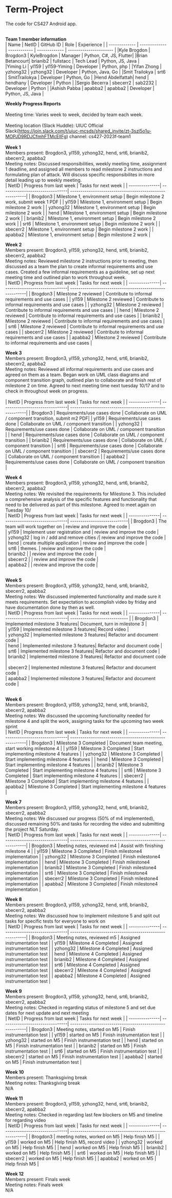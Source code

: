 # Term-Project
The code for CS427 Android app. 
<br/>
<br/>

<b>Team 1 member information</b>
<br/>
| Name           | NetID         | GitHub ID     | Role          | Experience             |
| -------------  | ------------- | ------------  | ------------- | ---------------------- |
|Kyle Brogdon    | Brogdon3      | KyleBrogdon   |  Manager      | Python, C#, JS, Flutter|
|Brian Betancourt| brianib2      | fullstacc     |  Tech Lead    | Python, JS, Java       |            
|Yiming Li       | yl159         | yl159-Yiming  |  Developer    | Python, php            |
|Yifan Zhong     | yzhong32      | yzhong32      |  Developer    | Python, Java, Go       |
|Smit Trailokya  | srt6          | SmitTrailokya |  Developer    | Python, Go             |
|Hend Abdelfattah| hend          | hendhany      |  Developer    | Python                 |
|Sergio Becerra  | sbecerr2      | sab2232       |  Developer    | Python                 |
|Ashish Pabba    | apabba2       | apabba2       |  Developer    | Python, JS, Java       |
<br/>


<b>Weekly Progress Reports</b>
</br> 
</br>
Meeting time: Varies week to week, decided by team each week.   
</br> 
Meeting location (Slack Huddle): UIUC Official Slack(https://join.slack.com/t/uiuc-mcsds/shared_invite/zt-3szl5o1u-MOPJD9RDJCfmhFTMcEllFg) channel: cs427-2023f-team1
</br> 
</br>
<b>Week 1</b>
</br>
Members present: Brogdon3, yl159, yzhong32, hend, srt6, brianib2, sbecerr2, apabba2
</br>
Meeting notes: Discussed responsibilities, weekly meeting time, assignment 1 deadline, and assigned all members to read milestone 2 instructions and formulating plan of attack. Will discuss specific responsibilites in more detail leading up to weekly meeting. 
</br>
| NetID          | Progress from last week         | Tasks for next week                                     |
| ---------------| --------------------------------| --------------------------------------------------------|
| Brogdon3       | Milestone 1, environment setup  |  Begin milestone 2 work, submit week 1 PDF              |
| yl159          | Milestone 1, environment setup  |  Begin milestone 2 work                                 |
| yzhong32       | Milestone 1, environment setup  |  Begin milestone 2 work                                 |
| hend           | Milestone 1, environment setup  |  Begin milestone 2 work                                 |
| brianib2       | Milestone 1, environment setup  |  Begin milestone 2 work                                 |
| srt6           | Milestone 1, environment setup  |  Begin milestone 2 work                                 |
| sbecerr2       | Milestone 1, environment setup  |  Begin milestone 2 work                                 |
| apabba2        | Milestone 1, environment setup  |  Begin milestone 2 work                                 |
</br>


<b>Week 2</b>
</br>
Members present: Brogdon3, yl159, yzhong32, hend, srt6, brianib2, sbecerr2, apabba2
</br>
Meeting notes: Reviewed milestone 2 instructions prior to meeting, then discussed as a team the plan to
create informal requirements and use cases. Created a few informal requirements as a guideline, set up next
meeting time and outlined plan to work throughout week.
</br>
| NetID          | Progress from last week         | Tasks for next week                                     |
| ---------------| --------------------------------| --------------------------------------------------------|
| Brogdon3       | Milestone 2 reviewed            |  Contribute to informal requirements and use cases      |
| yl159          | Milestone 2 reviewed            |  Contribute to informal requirements and use cases      |
| yzhong32       | Milestone 2 reviewed            |  Contribute to informal requirements and use cases      |
| hend           | Milestone 2 reviewed            |  Contribute to informal requirements and use cases      |
| brianib2       | Milestone 2 reviewed            |  Contribute to informal requirements and use cases      |
| srt6           | Milestone 2 reviewed            |  Contribute to informal requirements and use cases      |
| sbecerr2       | Milestone 2 reviewed            |  Contribute to informal requirements and use cases      |
| apabba2        | Milestone 2 reviewed            |  Contribute to informal requirements and use cases      |
</br>


<b>Week 3</b>
</br>
Members present: Brogdon3, yl159, yzhong32, hend, srt6, brianib2, sbecerr2, apabba2
</br>
Meeting notes: Reviewed all informal requirements and use cases and agreed on them as a team.  Began work on
UML class diagrams and component transition graph, outlined plan to collaborate and finish rest of milestone
2 on time. Agreed to next meeting time next tuesday 10/17 and to check in throughout week on progress.  
</br>
| NetID          | Progress from last week         | Tasks for next week                                     |
| ---------------| --------------------------------| --------------------------------------------------------|
| Brogdon3       | Requirements/use cases done     | Collaborate on UML / component transition, submit m2 PDF|
| yl159          | Requirements/use cases done     | Collaborate on UML / component transition               |
| yzhong32       | Requirements/use cases done     | Collaborate on UML / component transition               |
| hend           | Requirements/use cases done     | Collaborate on UML / component transition               |
| brianib2       | Requirements/use cases done     | Collaborate on UML / component transition               |
| srt6           | Requirements/use cases done     | Collaborate on UML / component transition               |
| sbecerr2       | Requirements/use cases done     | Collaborate on UML / component transition               |
| apabba2        | Requirements/use cases done     | Collaborate on UML / component transition               |
</br>


<b>Week 4</b>
</br>
Members present: Brogdon3, yl159, yzhong32, hend, srt6, brianib2, sbecerr2, apabba2
</br>
Meeting notes: We revisited the requirements for Milestone 3. This included a comprehensive analysis of the specific features and functionality that need to be delivered as part of this milestone. Agreed to meet again on Tuesday 10/
</br>
| NetID          | Progress from last week         | Tasks for next week         |
| ---------------| --------------------------------| ----------------------------|
|   Brogdon3     | The team will work together on  | review and improve the code |  
|   yl159        | Implement user registration and | review and improve the code |                     
|   yzhong32     | log in / add and remove cities /| review and improve the code |                     
|   hend         | create multiple application     | review and improve the code |                     
|   srt6         | themes.                         | review and improve the code |                   
|   brianib2     |                                 | review and improve the code |                   
|   sbecerr2     |                                 | review and improve the code |                  
|   apabba2      |                                 | review and improve the code |                  
</br>


<b>Week 5</b>
</br>
Members present: Brogdon3, yl159, yzhong32, hend, srt6, brianib2, sbecerr2, apabba2
</br>
Meeting notes: We discussed implemented functionality and made sure it meets requirements. Set expectation to accomplish video by friday and have documentation done by then as well.
</br>
| NetID          | Progress from last week         | Tasks for next week           |
| ---------------| --------------------------------| ----------------------------  |
|   Brogdon3     | Implemented milestone 3 features| Document, turn in milestone 3 |  
|   yl159        | Implemented milestone 3 features| Record video                  |                     
|   yzhong32     | Implemented milestone 3 features| Refactor and document code    |                     
|   hend         | Implemented milestone 3 features| Refactor and document code    |                      
|   srt6         | Implemented milestone 3 features| Refactor and document code    |                    
|   brianib2     | Implemented milestone 3 features| Refactor and document code    |                   
|   sbecerr2     | Implemented milestone 3 features| Refactor and document code    |                   
|   apabba2      | Implemented milestone 3 features| Refactor and document code    |   
</br>


<b>Week 6</b>
</br>
Members present: Brogdon3, yl159, yzhong32, hend, srt6, brianib2, sbecerr2, apabba2
</br>
Meeting notes: We discussed the upcoming functionality needed for milestone 4 and split the work, assigning
tasks for the upcoming two week sprint
</br>
| NetID          | Progress from last week         | Tasks for next week                                     |
| ---------------| --------------------------------| --------------------------------------------------------|
| Brogdon3       | Milestone 3 Completed           |  Document team meeting, start working milestone 4       |
| yl159          | Milestone 3 Completed           |  Start implementing milestone 4 features                |
| yzhong32       | Milestone 3 Completed           |  Start implementing milestone 4 features                |
| hend           | Milestone 3 Completed           |  Start implementing milestone 4 features                |
| brianib2       | Milestone 3 Completed           |  Start implementing milestone 4 features                |
| srt6           | Milestone 3 Completed           |  Start implementing milestone 4 features                |
| sbecerr2       | Milestone 3 Completed           |  Start implementing milestone 4 features                |
| apabba2        | Milestone 3 Completed           |  Start implementing milestone 4 features                |
</br>


<b>Week 7</b>
</br>
Members present: Brogdon3, yl159, yzhong32, hend, srt6, brianib2, sbecerr2, apabba2
</br>
Meeting notes: We discussed our progress (50% of m4 implemented), discussed remaining 50% and tasks for recording the video and submitting the project NLT Saturday.
</br>
| NetID          | Progress from last week         | Tasks for next week                                     |
| ---------------| --------------------------------| --------------------------------------------------------|
| Brogdon3       | Meeting notes, reviewed m4      |  Assist with finishing milestone 4                      |
| yl159          | Milestone 3 Completed           |  Finish milestone4 implementation                       |
| yzhong32       | Milestone 3 Completed           |  Finish milestone4 implementation                       |
| hend           | Milestone 3 Completed           |  Finish milestone4 implementation                       |
| brianib2       | Milestone 3 Completed           |  Finish milestone4 implementation                       |
| srt6           | Milestone 3 Completed           |  Finish milestone4 implementation                       |
| sbecerr2       | Milestone 3 Completed           |  Finish milestone4 implementation                       |
| apabba2        | Milestone 3 Completed           |  Finish milestone4 implementation                       |
</br>


<b>Week 8</b>
</br>
Members present: Brogdon3, yl159, yzhong32, hend, srt6, brianib2, sbecerr2, apabba2
</br>
Meeting notes: We discussed how to implement milestone 5 and split out tasks for specific tests for everyone to work on
</br>
| NetID          | Progress from last week         | Tasks for next week                                     |
| ---------------| --------------------------------| --------------------------------------------------------|
| Brogdon3       | Meeting notes, reviewed m5      |  Assigned instrumentation test                          |
| yl159          | Milestone 4 Completed           |  Assigned instrumentation test                          |
| yzhong32       | Milestone 4 Completed           |  Assigned instrumentation test                          |
| hend           | Milestone 4 Completed           |  Assigned instrumentation test                          |
| brianib2       | Milestone 4 Completed           |  Assigned instrumentation test                          |
| srt6           | Milestone 4 Completed           |  Assigned instrumentation test                          |
| sbecerr2       | Milestone 4 Completed           |  Assigned instrumentation test                          |
| apabba2        | Milestone 4 Completed           |  Assigned instrumentation test                          |
</br>


<b>Week 9</b>
</br>
Members present: Brogdon3, yl159, yzhong32, hend, srt6, brianib2, sbecerr2, apabba2
</br>
Meeting notes: Checked in regarding status of milestone 5 and set due dates for next update and next meeting
</br>
| NetID          | Progress from last week         | Tasks for next week                                     |
| ---------------| --------------------------------| --------------------------------------------------------|
| Brogdon3       | Meeting notes, started on M5    |  Finish instrumentation test                            |
| yl159          | started on M5                   |  Finish instrumentation test                            |
| yzhong32       | started on M5                   |  Finish instrumentation test                            |
| hend           | started on M5                   |  Finish instrumentation test                            |
| brianib2       | started on M5                   |  Finish instrumentation test                            |
| srt6           | started on M5                   |  Finish instrumentation test                            |
| sbecerr2       | started on M5                   |  Finish instrumentation test                            |
| apabba2        | started on M5                   |  Finish instrumentation test                            |
</br>


<b>Week 10</b>
</br>
Members present: Thanksgiving break
</br>
Meeting notes: Thanksgiving break
</br>
N/A
</br>


<b>Week 11</b>
</br>
Members present: Brogdon3, yl159, yzhong32, hend, srt6, brianib2, sbecerr2, apabba2
</br>
Meeting notes: Checked in regarding last few blockers on M5 and timeline for regarding video
</br>
| NetID          | Progress from last week         | Tasks for next week                                     |
| ---------------| --------------------------------| --------------------------------------------------------|
| Brogdon3       | meeting notes, worked on M5     |  Help finish M5                                         |
| yl159          | worked on M5                    |  Help finish M5, record video                           |
| yzhong32       | worked on M5                    |  Help finish M5                                         |
| hend           | worked on M5                    |  Help finish M5                                         |
| brianib2       | worked on M5                    |  Help finish M5                                         |
| srt6           | worked on M5                    |  Help finish M5                                         |
| sbecerr2       | worked on M5                    |  Help finish M5                                         |
| apabba2        | worked on M5                    |  Help finish M5                                         |
</br>


<b>Week 12</b>
</br>
Members present: Finals week
</br>
Meeting notes: Finals week
</br>
N/A
</br>
